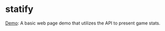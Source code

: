 # statify

<p><a href="https://statify-sports.netlify.app/" target="__blank">Demo</a>: A basic web page demo that utilizes the API to present game stats.</p>

